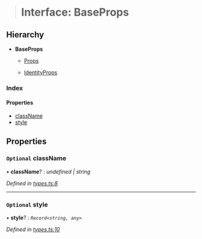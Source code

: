 > # Interface: BaseProps

## Hierarchy

* **BaseProps**

  * [Props](_types_.props.md)

  * [IdentityProps](_types_.identityprops.md)

### Index

#### Properties

* [className](_types_.baseprops.md#optional-classname)
* [style](_types_.baseprops.md#optional-style)

## Properties

### `Optional` className

• **className**? : *undefined | string*

*Defined in [types.ts:8](https://github.com/polkadot-js/ui/blob/038774d/packages/ui-identicon/src/types.ts#L8)*

___

### `Optional` style

• **style**? : *`Record<string, any>`*

*Defined in [types.ts:10](https://github.com/polkadot-js/ui/blob/038774d/packages/ui-identicon/src/types.ts#L10)*
